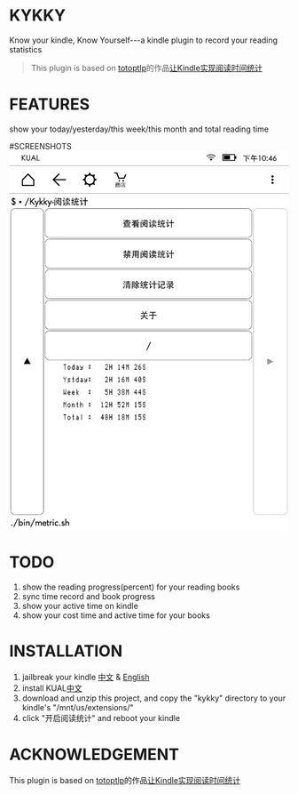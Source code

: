 # KYKKY
Know your kindle, Know Yourself---a kindle plugin to record your reading statistics 
> This plugin is based on [totoptlp](http://tieba.baidu.com/home/main?un=totoptlp&ie=utf-8&fr=pb&ie=utf-8)的作品[让Kindle实现阅读时间统计](http://tieba.baidu.com/p/4077881510) 

# FEATURES
show your today/yesterday/this week/this month and total reading time

#SCREENSHOTS
![screenshot](https://github.com/KangbingZhao/kykky/raw/master/screenshots/show_time.png)

# TODO
1. show the reading progress(percent) for your reading books
1. sync time record and book progress
2. show your active time on kindle
3. show your cost time and active time for your books

# INSTALLATION
1. jailbreak your kindle [中文](https://kindlefere.com/post/410.html) & [English](http://www.mobileread.com/forums/showthread.php?t=275877)
2. install KUAL[中文](https://kindlefere.com/post/311.html)
3. download and unzip this project, and copy the "kykky" directory to your kindle's "/mnt/us/extensions/"
4. click "开启阅读统计" and reboot your kindle


# ACKNOWLEDGEMENT
This plugin is based on [totoptlp](http://tieba.baidu.com/home/main?un=totoptlp&ie=utf-8&fr=pb&ie=utf-8)的作品[让Kindle实现阅读时间统计](http://tieba.baidu.com/p/4077881510)